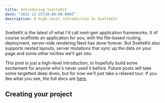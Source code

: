 ```yaml
---
title: Introducing SvelteKit
date: "2022-12-25T10:00:00.000Z"
description: A high-level introduction to SvelteKit
---
```


SvelteKit is the latest of what I'd call next-gen application frameworks. It of course scaffolds an application for you, with the file-based routing, deployment, server-side rendering Next has done forever. But SvelteKit also supports nested layouts, server mutations that sync up the data on your page and some other nicities we'll get into.

This post is just a high-level introduction, to hopefully build some excitement for anyone who's never used it before. Future posts will take some targetted deep dives, but for now we'll just take a relaxed tour. If you like what you see, the full docs are [here](https://kit.svelte.dev/docs/introduction).

## Creating your project
